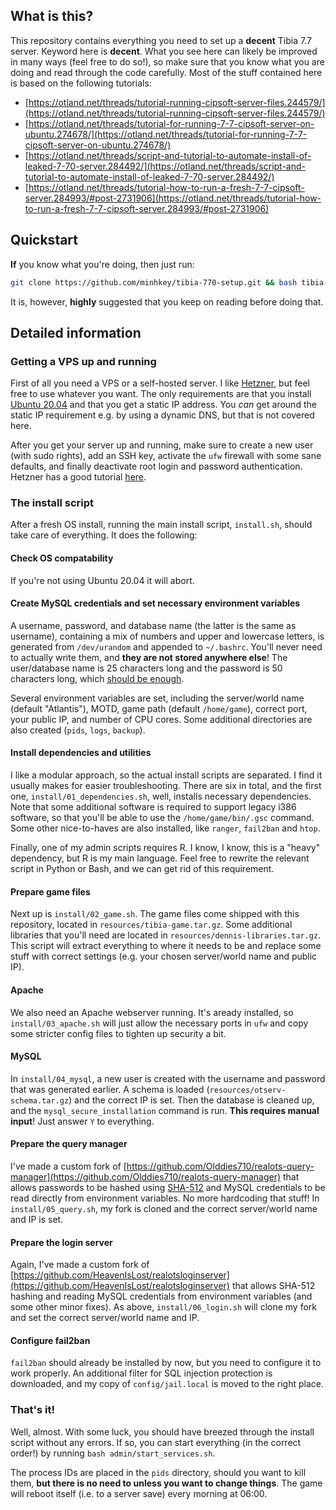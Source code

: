 ## What is this?

This repository contains everything you need to set up a **decent** Tibia 7.7 server. Keyword here is **decent**. What you see here can likely be improved in many ways (feel free to do so!), so make sure that you know what you are doing and read through the code carefully. Most of the stuff contained here is based on the following tutorials:

* [https://otland.net/threads/tutorial-running-cipsoft-server-files.244579/](https://otland.net/threads/tutorial-running-cipsoft-server-files.244579/)
* [https://otland.net/threads/tutorial-for-running-7-7-cipsoft-server-on-ubuntu.274678/](https://otland.net/threads/tutorial-for-running-7-7-cipsoft-server-on-ubuntu.274678/)
* [https://otland.net/threads/script-and-tutorial-to-automate-install-of-leaked-7-70-server.284492/](https://otland.net/threads/script-and-tutorial-to-automate-install-of-leaked-7-70-server.284492/)
* [https://otland.net/threads/tutorial-how-to-run-a-fresh-7-7-cipsoft-server.284993/#post-2731906](https://otland.net/threads/tutorial-how-to-run-a-fresh-7-7-cipsoft-server.284993/#post-2731906)

## Quickstart

**If** you know what you're doing, then just run:

```bash
git clone https://github.com/minhkey/tibia-770-setup.git && bash tibia-770-setup/install.sh
```

It is, however, **highly** suggested that you keep on reading before doing that.

## Detailed information 

### Getting a VPS up and running

First of all you need a VPS or a self-hosted server. I like [Hetzner](https://www.hetzner.com/cloud), but feel free to use whatever you want. The only requirements are that you install [Ubuntu 20.04](https://releases.ubuntu.com/focal/) and that you get a static IP address. You *can* get around the static IP requirement e.g. by using a dynamic DNS, but that is not covered here.

After you get your server up and running, make sure to create a new user (with sudo rights), add an SSH key, activate the `ufw` firewall with some sane defaults, and finally deactivate root login and password authentication. Hetzner has a good tutorial [here](https://community.hetzner.com/tutorials/howto-initial-setup-ubuntu). 

### The install script

After a fresh OS install, running the main install script, `install.sh`, should take care of everything. It does the following:

#### Check OS compatability

If you're not using Ubuntu 20.04 it will abort.

#### Create MySQL credentials and set necessary environment variables

A username, password, and database name (the latter is the same as username), containing a mix of numbers and upper and lowercase letters, is generated from `/dev/urandom` and appended to `~/.bashrc`. You'll never need to actually write them, and **they are not stored anywhere else**! The user/database name is 25 characters long and the password is 50 characters long, which [should be enough](https://i.redd.it/5g3ayy7pwxl51.jpg).

Several environment variables are set, including the server/world name (default "Atlantis"), MOTD, game path (default `/home/game`), correct port, your public IP, and number of CPU cores. Some additional directories are also created (`pids`, `logs`, `backup`).

#### Install dependencies and utilities

I like a modular approach, so the actual install scripts are separated. I find it usually makes for easier troubleshooting. There are six in total, and the first one, `install/01_dependencies.sh`, well, installs necessary dependencies. Note that some additional software is required to support legacy i386 software, so that you'll be able to use the `/home/game/bin/.gsc` command. Some other nice-to-haves are also installed, like `ranger`, `fail2ban` and `htop`.

Finally, one of my admin scripts requires R. I know, I know, this is a "heavy" dependency, but R is my main language. Feel free to rewrite the relevant script in Python or Bash, and we can get rid of this requirement.

#### Prepare game files

Next up is `install/02_game.sh`. The game files come shipped with this repository, located in `resources/tibia-game.tar.gz`. Some additional libraries that you'll need are located in `resources/dennis-libraries.tar.gz`. This script will extract everything to where it needs to be and replace some stuff with correct settings (e.g. your chosen server/world name and public IP).

#### Apache 

We also need an Apache webserver running. It's aready installed, so `install/03_apache.sh` will just allow the necessary ports in `ufw` and copy some stricter config files to tighten up security a bit.

#### MySQL

In `install/04_mysql`, a new user is created with the username and password that was generated earlier. A schema is loaded (`resources/otserv-schema.tar.gz`) and the correct IP is set. Then the database is cleaned up, and the `mysql_secure_installation` command is run. **This requires manual input**! Just answer `Y` to everything.

#### Prepare the query manager 

I've made a custom fork of [https://github.com/Olddies710/realots-query-manager](https://github.com/Olddies710/realots-query-manager) that allows passwords to be hashed using [SHA-512](http://www.zedwood.com/article/cpp-sha512-function) and MySQL credentials to be read directly from environment variables. No more hardcoding that stuff! In `install/05_query.sh`, my fork is cloned and the correct server/world name and IP is set.

#### Prepare the login server

Again, I've made a custom fork of [https://github.com/HeavenIsLost/realotsloginserver](https://github.com/HeavenIsLost/realotsloginserver) that allows SHA-512 hashing and reading MySQL credentials from environment variables (and some other minor fixes). As above, `install/06_login.sh` will clone my fork and set the correct server/world name and IP.

#### Configure fail2ban

`fail2ban` should already be installed by now, but you need to configure it to work properly. An additional filter for SQL injection protection is downloaded, and my copy of `config/jail.local` is moved to the right place. 

### That's it!

Well, almost. With some luck, you should have breezed through the install script without any errors. If so, you can start everything (in the correct order!) by running `bash admin/start_services.sh`. 

The process IDs are placed in the `pids` directory, should you want to kill them, **but there is no need to unless you want to change things**. The game will reboot itself (i.e. to a server save) every morning at 06:00.  
